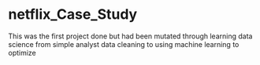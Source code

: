 # netflix_Case_Study
This was the first project done but had been mutated through learning data science from simple analyst data cleaning to using machine learning to optimize 
